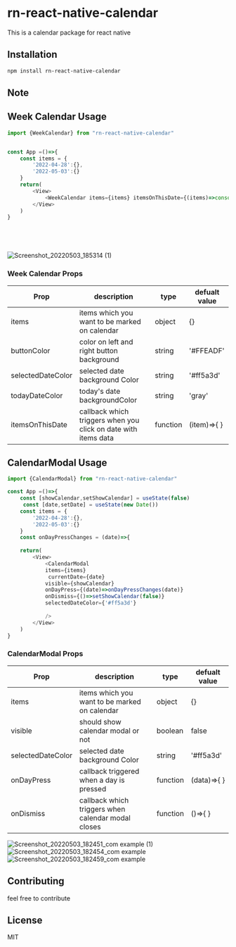 # rn-react-native-calendar

This is a calendar package for react native

## Installation

```sh
npm install rn-react-native-calendar
```

## Note


 


## Week Calendar Usage

```js
import {WeekCalendar} from "rn-react-native-calendar"


const App =()=>{
    const items = {
        '2022-04-28':{},
        '2022-05-03':{}
    }
    return(
        <View>
            <WeekCalendar items={items} itemsOnThisDate={(items)=>console.log(items)} />
        </View>
    )
}






```
![Screenshot_20220503_185314 (1)](https://user-images.githubusercontent.com/56512897/166462395-d9b3fcb3-f5d3-44a9-a147-51ba18dae41a.jpg)

### Week Calendar Props
| Prop | description  | type |defualt value  | 
| ------- | --- | --- | ----|
| items | items which you want to be marked on calendar | object | {} |
| buttonColor | color on left and right button background | string  |'#FFEADF' |
| selectedDateColor | selected date background Color | string  |'#ff5a3d' |
| todayDateColor | today's date backgroundColor | string  |'gray' |
| itemsOnThisDate | callback which triggers when you click on date with items data | function  | (item)=>{ } |

## CalendarModal Usage

```js
import {CalendarModal} from "rn-react-native-calendar"

const App =()=>{
    const [showCalendar,setShowCalendar] = useState(false)
     const [date,setDate] = useState(new Date())
    const items = {
        '2022-04-28':{},
        '2022-05-03':{}
    }
    const onDayPressChanges = (date)=>{
    
    return(
        <View>
            <CalendarModal 
            items={items}
             currentDate={date} 
            visible={showCalendar} 
            onDayPress={(date)=>onDayPressChanges(date)} 
            onDismiss={()=>setShowCalendar(false)} 
            selectedDateColor={'#ff5a3d'}
            
            />
        </View>
    )
}

```

### CalendarModal Props
| Prop | description  | type |defualt value  | 
| ------- | --- | --- | ----|
| items | items which you want to be marked on calendar | object | {} |
| visible | should show calendar modal or not  | boolean  | false |
| selectedDateColor | selected date background Color | string  |'#ff5a3d' |
| onDayPress | callback triggered when a day is pressed | function  | (data)=>{ } |
| onDismiss | callback which triggers when calendar modal closes | function  | ()=>{ }|


![Screenshot_20220503_182451_com example (1)](https://user-images.githubusercontent.com/56512897/166461619-e1a29858-0313-4721-94ae-1f45135e4cce.jpg)
![Screenshot_20220503_182454_com example](https://user-images.githubusercontent.com/56512897/166461800-d929ae5c-6824-4886-b92a-c414a309582a.jpg)
![Screenshot_20220503_182459_com example](https://user-images.githubusercontent.com/56512897/166461795-c2a34678-0643-4276-8fb8-ed2bc1ba9623.jpg)





## Contributing

feel free to contribute 

## License

MIT
